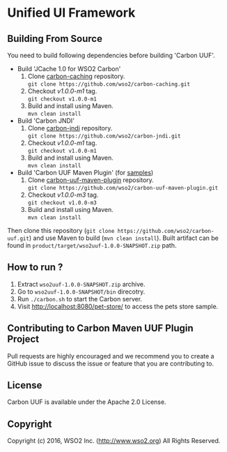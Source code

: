 # Unified UI Framework

## Building From Source

You need to build following dependencies before building 'Carbon UUF'.

- Build 'JCache 1.0 for WSO2 Carbon'
  1. Clone [carbon-caching](https://github.com/wso2/carbon-caching) repository.<br/>`git clone https://github.com/wso2/carbon-caching.git`
  2. Checkout *v1.0.0-m1* tag.<br/>`git checkout v1.0.0-m1`
  3. Build and install using Maven.<br/> `mvn clean install`
- Build 'Carbon JNDI'
  1. Clone [carbon-jndi](https://github.com/wso2/carbon-jndi) repository.<br/>`git clone https://github.com/wso2/carbon-jndi.git`
  2. Checkout *v1.0.0-m1* tag.<br/>`git checkout v1.0.0-m1`
  3. Build and install using Maven.<br/> `mvn clean install`
- Build 'Carbon UUF Maven Plugin' (for [samples](samples/sample4))
  1. Clone [carbon-uuf-maven-plugin](https://github.com/wso2/carbon-uuf-maven-plugin) repository.<br/>`git clone https://github.com/wso2/carbon-uuf-maven-plugin.git`
  2. Checkout *v1.0.0-m3* tag.<br/>`git checkout v1.0.0-m3`
  3. Build and install using Maven.<br/> `mvn clean install`

Then clone this repository (`git clone https://github.com/wso2/carbon-uuf.git`) and use Maven to build (`mvn clean install`). Built artifact can be found in `product/target/wso2uuf-1.0.0-SNAPSHOT.zip` path.

## How to run ?

1. Extract `wso2uuf-1.0.0-SNAPSHOT.zip` archive.
2. Go to `wso2uuf-1.0.0-SNAPSHOT/bin` direcotry.
4. Run `./carbon.sh` to start the Carbon server.
5. Visit [http://localhost:8080/pet-store/](http://localhost:8080/pets-store/) to access the pets store sample.

## Contributing to Carbon Maven UUF Plugin Project

Pull requests are highly encouraged and we recommend you to create a GitHub issue to discuss the issue or feature that you are contributing to.  

## License

Carbon UUF is available under the Apache 2.0 License.

## Copyright

Copyright (c) 2016, WSO2 Inc. (http://www.wso2.org) All Rights Reserved.
